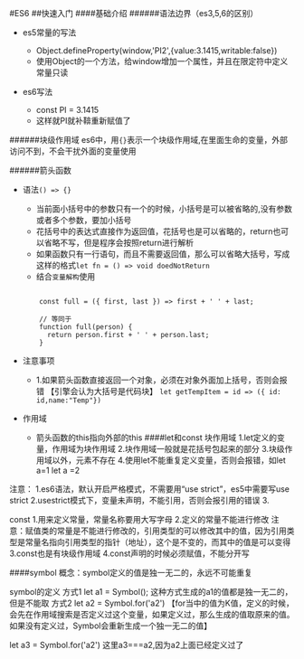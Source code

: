 #ES6
##快速入门
####基础介绍
######语法边界（es3,5,6的区别）
+ es5常量的写法
	+ Object.defineProperty(window,'PI2',{value:3.1415,writable:false})
	+ 使用Object的一个方法，给window增加一个属性，并且在限定符中定义常量只读

+ es6写法
	+ const PI = 3.1415
	+ 这样就PI就补鞥重新赋值了


######块级作用域
es6中，用`{}`表示一个块级作用域,在里面生命的变量，外部访问不到，不会干扰外面的变量使用




######箭头函数
+  语法`() => {}`
	+  当前面小括号中的参数只有一个的时候，小括号是可以被省略的,没有参数或者多个参数，要加小括号
	+  花括号中的表达式直接作为返回值，花括号也是可以省略的，return也可以省略不写，但是程序会按照return进行解析
	+  如果函数只有一行语句，而且不需要返回值，那么可以省略大括号，写成这样的格式`let fn = () => void doedNotReturn`
	+  结合`变量解构`使用
	
	```
	
		const full = ({ first, last }) => first + ' ' + last;
		
		// 等同于
		function full(person) {
		  return person.first + ' ' + person.last;
		}
	
	```

+ 注意事项
	+ 1.如果箭头函数直接返回一个对象，必须在对象外面加上括号，否则会报错  【引擎会认为大括号是代码块】
	`let getTempItem = id => ({ id: id,name:"Temp"})`

+ 作用域
	+ 箭头函数的this指向外部的this
####let和const
块作用域
1.let定义的变量，作用域为块作用域
2.块作用域一般就是花括号包起来的部分
3.块级作用域以外，元素不存在
4.使用let不能重复定义变量，否则会报错，如let a=1  let a =2

注意：
1.es6语法，默认开启严格模式，不需要用“use strict”，es5中需要写use strict
2.usestrict模式下，变量未声明，不能引用，否则会报引用的错误
3.


const
1.用来定义常量，常量名称要用大写字母
2.定义的常量不能进行修改
注意：赋值类的常量是不能进行修改的，引用类型的可以修改其中的值，因为引用类型是常量名指向引用类型的指针（地址），这个是不变的，而其中的值是可以变得
3.const也是有块级作用域
4.const声明的时候必须赋值，不能分开写 


####symbol
概念：symbol定义的值是独一无二的，永远不可能重复

symbol的定义
方式1
let a1 = Symbol();
这种方式生成的a1的值都是独一无二的，但是不能取
方式2 
let a2 = Symbol.for('a2')
【for当中的值为K值，定义的时候，会先在作用域搜索是否定义过这个变量，如果定义过，那么生成的值取原来的值。如果没有定义过，Symbol会重新生成一个独一无二的值】

let a3 = Symbol.for('a2')
这里a3===a2,因为a2上面已经定义过了